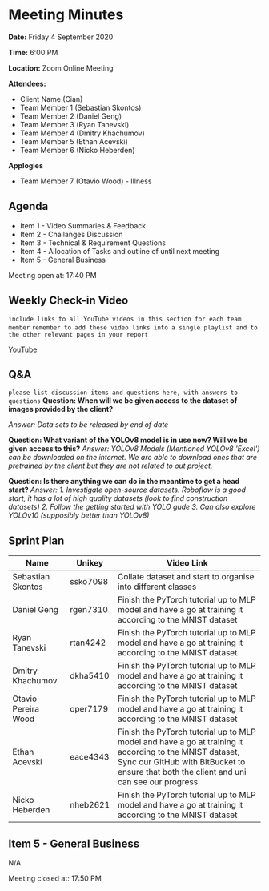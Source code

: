 # Meeting Minutes

**Date:** Friday 4 September 2020

**Time:** 6:00 PM

**Location:** Zoom Online Meeting

**Attendees:**

* Client Name (Cian)
* Team Member 1 (Sebastian Skontos)
* Team Member 2 (Daniel Geng)
* Team Member 3 (Ryan Tanevski)
* Team Member 4 (Dmitry Khachumov)
* Team Member 5 (Ethan Acevski)
* Team Member 6 (Nicko Heberden)

**Applogies**

* Team Member 7 (Otavio Wood) - Illness

## Agenda

* Item 1 - Video Summaries & Feedback
* Item 2 - Challanges Discussion
* Item 3 - Technical & Requirement Questions
* Item 4 - Allocation of Tasks and outline of until next meeting
* Item 5 - General Business

Meeting open at: 17:40 PM

## Weekly Check-in Video

`include links to all YouTube videos in this section for each team member`
`remember to add these video links into a single playlist and to the other relevant pages in your report`

[YouTube](https://youtube.com/playlist?list=PL2wiUopS5j4HkuyZHSTeXcRwj7CU5L0pL&si=61sttFD6Xoa-ev1Y)


## Q&A

`please list discussion items and questions here, with answers to questions`
**Question: When will we be given access to the dataset of images provided by the client?**

*Answer: Data sets to be released by end of date*

**Question: What variant of the YOLOv8 model is in use now? Will we be given access to this?**
*Answer: YOLOv8 Models (Mentioned YOLOv8 'Excel') can be downloaded on the internet. We are able to download ones that are pretrained by the client but they are not related to out project.*

**Question: Is there anything we can do in the meantime to get a head start?**
*Answer:*
*1. Investigate open-source datasets. Roboflow is a good start, it has a lot of high quality datasets (look to find construction datasets)*
*2. Follow the getting started with YOLO gude*
*3. Can also explore YOLOv10 (supposibly better than YOLOv8)*



## Sprint Plan

| Name | Unikey | Video Link |
|--|--|--|
| Sebastian Skontos | ssko7098 | Collate dataset and start to organise into different classes |
| Daniel Geng | rgen7310 | Finish the PyTorch tutorial up to MLP model and have a go at training it according to the MNIST dataset |
| Ryan Tanevski | rtan4242 | Finish the PyTorch tutorial up to MLP model and have a go at training it according to the MNIST dataset |
| Dmitry Khachumov | dkha5410 | Finish the PyTorch tutorial up to MLP model and have a go at training it according to the MNIST dataset |
| Otavio Pereira Wood | oper7179 | Finish the PyTorch tutorial up to MLP model and have a go at training it according to the MNIST dataset |
| Ethan Acevski | eace4343 | Finish the PyTorch tutorial up to MLP model and have a go at training it according to the MNIST dataset, Sync our GitHub with BitBucket to ensure that both the client and uni can see our progress |
| Nicko Heberden | nheb2621 | Finish the PyTorch tutorial up to MLP model and have a go at training it according to the MNIST dataset |

## Item 5 - General Business

N/A


Meeting closed at:  17:50 PM

